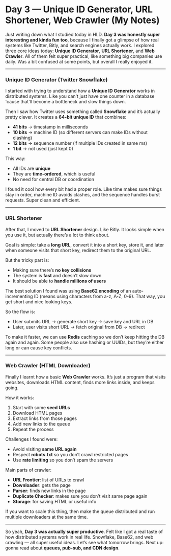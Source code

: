# Day 3 — Unique ID Generator, URL Shortener, Web Crawler (My Notes)

Just writing down what I studied today in HLD. **Day 3 was honestly super interesting and kinda fun too**, because I finally got a glimpse of how real systems like Twitter, Bitly, and search engines actually work. I explored three core ideas today: **Unique ID Generator**, **URL Shortener**, and **Web Crawler**. All of them felt super practical, like something big companies use daily. Was a bit confused at some points, but overall I really enjoyed it.

---

### Unique ID Generator (Twitter Snowflake)

I started with trying to understand how a **Unique ID Generator** works in distributed systems. Like you can't just have one counter in a database 'cause that'll become a bottleneck and slow things down.

Then I saw how Twitter uses something called **Snowflake** and it’s actually pretty clever. It creates a **64-bit unique ID** that combines:

* **41 bits** → timestamp in milliseconds
* **10 bits** → machine ID (so different servers can make IDs without clashing)
* **12 bits** → sequence number (if multiple IDs created in same ms)
* **1 bit** → not used (just kept 0)

This way:

* All IDs are **unique**
* They are **time-ordered**, which is useful
* No need for central DB or coordination

I found it cool how every bit had a proper role. Like time makes sure things stay in order, machine ID avoids clashes, and the sequence handles burst requests. Super clean and efficient.

---

### URL Shortener

After that, I moved to **URL Shortener** design. Like Bitly. It looks simple when you use it, but actually there’s a lot to think about.

Goal is simple: take a **long URL**, convert it into a short key, store it, and later when someone visits that short key, redirect them to the original URL.

But the tricky part is:

* Making sure there’s **no key collisions**
* The system is **fast** and doesn’t slow down
* It should be able to **handle millions of users**

The best solution I found was using **Base62 encoding** of an auto-incrementing ID (means using characters from a-z, A-Z, 0-9). That way, you get short and nice looking keys.

So the flow is:

* User submits URL → generate short key → save key and URL in DB
* Later, user visits short URL → fetch original from DB → redirect

To make it faster, we can use **Redis** caching so we don’t keep hitting the DB again and again. Some people also use hashing or UUIDs, but they’re either long or can cause key conflicts.

---

### Web Crawler (HTML Downloader)

Finally I learnt how a basic **Web Crawler** works. It’s just a program that visits websites, downloads HTML content, finds more links inside, and keeps going.

How it works:

1. Start with some **seed URLs**
2. Download HTML pages
3. Extract links from those pages
4. Add new links to the queue
5. Repeat the process

Challenges I found were:

* Avoid visiting **same URL again**
* Respect **robots.txt** so you don’t crawl restricted pages
* Use **rate limiting** so you don’t spam the servers

Main parts of crawler:

* **URL Frontier**: list of URLs to crawl
* **Downloader**: gets the page
* **Parser**: finds new links in the page
* **Duplicate Checker**: makes sure you don’t visit same page again
* **Storage**: for saving HTML or useful info

If you want to scale this thing, then make the queue distributed and run multiple downloaders at the same time.

---

So yeah, **Day 3 was actually super productive**. Felt like I got a real taste of how distributed systems work in real life. Snowflake, Base62, and web crawling — all super useful ideas. Let’s see what tomorrow brings. Next up: gonna read about **queues, pub-sub, and CDN design**.
